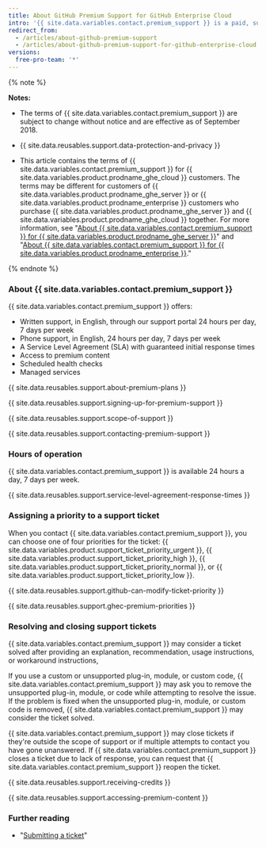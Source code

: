 ```yaml
---
title: About GitHub Premium Support for GitHub Enterprise Cloud
intro: '{{ site.data.variables.contact.premium_support }} is a paid, supplemental support offering for {{ site.data.variables.product.prodname_ghe_cloud }} and {{ site.data.variables.product.prodname_ghe_one }} customers.'
redirect_from:
  - /articles/about-github-premium-support
  - /articles/about-github-premium-support-for-github-enterprise-cloud
versions:
  free-pro-team: '*'
---
```


{% note %}

**Notes:**

- The terms of {{ site.data.variables.contact.premium_support }} are subject to change without notice and are effective as of September 2018.

- {{ site.data.reusables.support.data-protection-and-privacy }}

- This article contains the terms of {{ site.data.variables.contact.premium_support }} for {{ site.data.variables.product.prodname_ghe_cloud }} customers. The terms may be different for customers of {{ site.data.variables.product.prodname_ghe_server }} or {{ site.data.variables.product.prodname_enterprise }} customers who purchase {{ site.data.variables.product.prodname_ghe_server }} and {{ site.data.variables.product.prodname_ghe_cloud }} together. For more information, see "[About {{ site.data.variables.contact.premium_support }} for {{ site.data.variables.product.prodname_ghe_server }}](/enterprise/admin/guides/enterprise-support/about-github-premium-support-for-github-enterprise-server)" and "[About {{ site.data.variables.contact.premium_support }} for {{ site.data.variables.product.prodname_enterprise }}](/enterprise/admin/guides/enterprise-support/about-github-premium-support-for-github-enterprise)."

{% endnote %}

### About {{ site.data.variables.contact.premium_support }}

{{ site.data.variables.contact.premium_support }} offers:
  - Written support, in English, through our support portal 24 hours per day, 7 days per week
  - Phone support, in English, 24 hours per day, 7 days per week
  - A Service Level Agreement (SLA) with guaranteed initial response times
  - Access to premium content
  - Scheduled health checks
  - Managed services

{{ site.data.reusables.support.about-premium-plans }}

{{ site.data.reusables.support.signing-up-for-premium-support }}

{{ site.data.reusables.support.scope-of-support }}

{{ site.data.reusables.support.contacting-premium-support }}

### Hours of operation

{{ site.data.variables.contact.premium_support }} is available 24 hours a day, 7 days per week.

{{ site.data.reusables.support.service-level-agreement-response-times }}

### Assigning a priority to a support ticket

When you contact {{ site.data.variables.contact.premium_support }}, you can choose one of four priorities for the ticket: {{ site.data.variables.product.support_ticket_priority_urgent }}, {{ site.data.variables.product.support_ticket_priority_high }}, {{ site.data.variables.product.support_ticket_priority_normal }}, or {{ site.data.variables.product.support_ticket_priority_low }}.

{{ site.data.reusables.support.github-can-modify-ticket-priority }}

{{ site.data.reusables.support.ghec-premium-priorities }}

### Resolving and closing support tickets

{{ site.data.variables.contact.premium_support }} may consider a ticket solved after providing an explanation, recommendation, usage instructions, or workaround instructions,

If you use a custom or unsupported plug-in, module, or custom code, {{ site.data.variables.contact.premium_support }} may ask you to remove the unsupported plug-in, module, or code while attempting to resolve the issue. If the problem is fixed when the unsupported plug-in, module, or custom code is removed, {{ site.data.variables.contact.premium_support }} may consider the ticket solved.

{{ site.data.variables.contact.premium_support }} may close tickets if they're outside the scope of support or if multiple attempts to contact you have gone unanswered. If {{ site.data.variables.contact.premium_support }} closes a ticket due to lack of response, you can request that {{ site.data.variables.contact.premium_support }} reopen the ticket.

{{ site.data.reusables.support.receiving-credits }}

{{ site.data.reusables.support.accessing-premium-content }}

### Further reading

- "[Submitting a ticket](/articles/submitting-a-ticket)"
